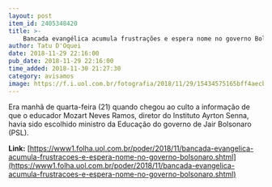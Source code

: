 ```yaml
---
layout: post
item_id: 2405348420
title: >-
    Bancada evangélica acumula frustrações e espera nome no governo Bolsonaro
author: Tatu D'Oquei
date: 2018-11-29 22:16:00
pub_date: 2018-11-29 22:16:00
time_added: 2018-11-30 21:27:30
category: avisamos
image: https://f.i.uol.com.br/fotografia/2018/11/29/15434575165bff4aecbf0db_1543457516_3x2_rt.jpg
---
```


Era manhã de quarta-feira (21) quando chegou ao culto a informação de que o educador Mozart Neves Ramos, diretor do Instituto Ayrton Senna, havia sido escolhido ministro da Educação do governo de Jair Bolsonaro (PSL).

**Link:** [https://www1.folha.uol.com.br/poder/2018/11/bancada-evangelica-acumula-frustracoes-e-espera-nome-no-governo-bolsonaro.shtml](https://www1.folha.uol.com.br/poder/2018/11/bancada-evangelica-acumula-frustracoes-e-espera-nome-no-governo-bolsonaro.shtml)

